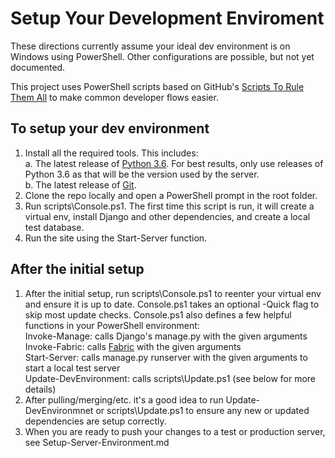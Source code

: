 Setup Your Development Enviroment
=================================

These directions currently assume your ideal dev environment is on Windows using PowerShell. Other configurations are possible, but not yet documented.

This project uses PowerShell scripts based on GitHub's [Scripts To Rule Them All](https://github.com/github/scripts-to-rule-them-all) to make common developer flows easier.

To setup your dev environment
-----------------------------

1. Install all the required tools. This includes:  
    a. The latest release of [Python 3.6](https://www.python.org/). For best results, only use releases of Python 3.6 as that will be the version used by the server.  
    b. The latest release of [Git](http://git-scm.com/downloads).
1. Clone the repo locally and open a PowerShell prompt in the root folder.
1. Run scripts\Console.ps1. The first time this script is run, it will create a virtual env, install Django and other dependencies, and create a local test database.
1. Run the site using the Start-Server function.

After the initial setup
-----------------------

1. After the initial setup, run scripts\Console.ps1 to reenter your virtual env and ensure it is up to date. Console.ps1 takes an optional -Quick flag to skip most update checks. Console.ps1 also defines a few helpful functions in your PowerShell environment:  
    Invoke-Manage: calls Django's manage.py with the given arguments  
    Invoke-Fabric: calls [Fabric](https://www.fabfile.org/) with the given arguments  
    Start-Server: calls manage.py runserver with the given arguments to start a local test server  
    Update-DevEnvironment: calls scripts\Update.ps1 (see below for more details)
1. After pulling/merging/etc. it's a good idea to run Update-DevEnvironmnet or scripts\Update.ps1 to ensure any new or updated dependencies are setup correctly.
1. When you are ready to push your changes to a test or production server, see Setup-Server-Environment.md

